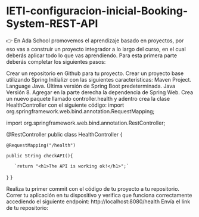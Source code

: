 # IETI-configuracion-inicial-Booking-System-REST-API

👉 En Ada School promovemos el aprendizaje basado en proyectos, por eso vas a construir un proyecto integrador a lo largo del curso, en el cual deberás aplicar todo lo que vas aprendiendo.
Para esta primera parte deberás completar los siguientes pasos:

Crear un repositorio en Github para tu proyecto.
Crear un proyecto base utilizando Spring Initializr con las siguientes características:
Maven Project.
Language Java.
Última versión de Spring Boot predeterminada.
Java Versión 8.
Agregar en la parte derecha la dependencia de Spring Web.
Crea un nuevo paquete llamado controller.health y adentro crea la clase HealthController con el siguiente código:
import org.springframework.web.bind.annotation.RequestMapping;

import org.springframework.web.bind.annotation.RestController;

@RestController public class HealthController {

   `@RequestMapping("/health")`

   `public String checkAPI(){`

       `return "<h1>The API is working ok!</h1>";`

   `}`
}

Realiza tu primer commit con el código de tu proyecto a tu repositorio.
Correr tu aplicación en tu dispositivo y verifica que funciona correctamente accediendo el siguiente endpoint:
http://localhost:8080/health
Envía el link de tu repositorio:
